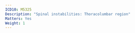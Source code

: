 ```yaml
---
ICD10: M5325
Description: "Spinal instabilities: Thoracolumbar region"
Matters: Yes
Weight: 1
---
```


